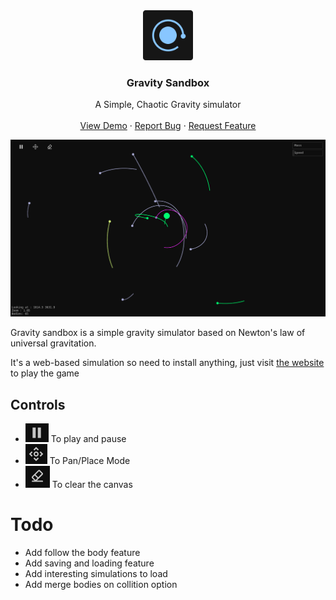 <div align="center">
  <a href="https://gravity-sandbox.netlify.app/">
    <img src="screenshots/logo.png" alt="Logo" width="80" height="80">
  </a>

  <h3 align="center">Gravity Sandbox</h3>

  <p align="center">
    A Simple, Chaotic Gravity simulator
    <br />
    <br />
    <a href="https://gravity-sandbox.netlify.app/">View Demo</a>
    ·
    <a href="https://github.com/siddharthroy12/gravity-sandbox/issues">Report Bug</a>
    ·
    <a href="https://github.com/siddharthroy12/gravity-sandbox/issues">Request Feature</a>
  </p>
</div>


![](./screenshots/screenshot1.png)

Gravity sandbox is a simple gravity simulator based on Newton's law of universal gravitation.

It's a web-based simulation so need to install anything, just visit [the website](https://gravity-sandbox.netlify.app/) to play the game


## Controls

- ![](./screenshots/play-pause-btn.png) To play and pause
- ![](./screenshots/pan-place-btn.png) To Pan/Place Mode
- ![](./screenshots/clear-btn.png) To clear the canvas

# Todo

- Add follow the body feature
- Add saving and loading feature
- Add interesting simulations to load
- Add merge bodies on collition option
